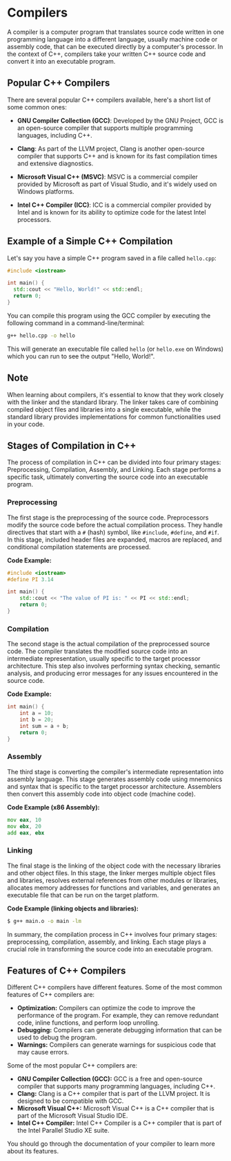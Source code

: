 # Compilers

A compiler is a computer program that translates source code written in one programming language into a different language, usually machine code or assembly code, that can be executed directly by a computer's processor. In the context of C++, compilers take your written C++ source code and convert it into an executable program.

## Popular C++ Compilers

There are several popular C++ compilers available, here's a short list of some common ones:

- **GNU Compiler Collection (GCC)**: Developed by the GNU Project, GCC is an open-source compiler that supports multiple programming languages, including C++.

- **Clang**: As part of the LLVM project, Clang is another open-source compiler that supports C++ and is known for its fast compilation times and extensive diagnostics.

- **Microsoft Visual C++ (MSVC)**: MSVC is a commercial compiler provided by Microsoft as part of Visual Studio, and it's widely used on Windows platforms.

- **Intel C++ Compiler (ICC)**: ICC is a commercial compiler provided by Intel and is known for its ability to optimize code for the latest Intel processors.

## Example of a Simple C++ Compilation

Let's say you have a simple C++ program saved in a file called `hello.cpp`:

```cpp
#include <iostream>

int main() {
  std::cout << "Hello, World!" << std::endl;
  return 0;
}
```

You can compile this program using the GCC compiler by executing the following command in a command-line/terminal:

```bash
g++ hello.cpp -o hello
```

This will generate an executable file called `hello` (or `hello.exe` on Windows) which you can run to see the output "Hello, World!".

## Note

When learning about compilers, it's essential to know that they work closely with the linker and the standard library. The linker takes care of combining compiled object files and libraries into a single executable, while the standard library provides implementations for common functionalities used in your code.

## Stages of Compilation in C++

The process of compilation in C++ can be divided into four primary stages: Preprocessing, Compilation, Assembly, and Linking. Each stage performs a specific task, ultimately converting the source code into an executable program.

### Preprocessing

The first stage is the preprocessing of the source code. Preprocessors modify the source code before the actual compilation process. They handle directives that start with a `#` (hash) symbol, like `#include`, `#define`, and `#if`. In this stage, included header files are expanded, macros are replaced, and conditional compilation statements are processed.

**Code Example:**

```cpp
#include <iostream>
#define PI 3.14

int main() {
    std::cout << "The value of PI is: " << PI << std::endl;
    return 0;
}
```

### Compilation

The second stage is the actual compilation of the preprocessed source code. The compiler translates the modified source code into an intermediate representation, usually specific to the target processor architecture. This step also involves performing syntax checking, semantic analysis, and producing error messages for any issues encountered in the source code.

**Code Example:**

```cpp
int main() {
    int a = 10;
    int b = 20;
    int sum = a + b;
    return 0;
}
```

### Assembly

The third stage is converting the compiler's intermediate representation into assembly language. This stage generates assembly code using mnemonics and syntax that is specific to the target processor architecture. Assemblers then convert this assembly code into object code (machine code).

**Code Example (x86 Assembly):**

```asm
mov eax, 10
mov ebx, 20
add eax, ebx
```

### Linking

The final stage is the linking of the object code with the necessary libraries and other object files. In this stage, the linker merges multiple object files and libraries, resolves external references from other modules or libraries, allocates memory addresses for functions and variables, and generates an executable file that can be run on the target platform.

**Code Example (linking objects and libraries):**

```bash
$ g++ main.o -o main -lm
```

In summary, the compilation process in C++ involves four primary stages: preprocessing, compilation, assembly, and linking. Each stage plays a crucial role in transforming the source code into an executable program.

## Features of C++ Compilers

Different C++ compilers have different features. Some of the most common features of C++ compilers are:

- **Optimization:** Compilers can optimize the code to improve the performance of the program. For example, they can remove redundant code, inline functions, and perform loop unrolling.
- **Debugging:** Compilers can generate debugging information that can be used to debug the program.
- **Warnings:** Compilers can generate warnings for suspicious code that may cause errors.

Some of the most popular C++ compilers are:

- **GNU Compiler Collection (GCC):** GCC is a free and open-source compiler that supports many programming languages, including C++.
- **Clang:** Clang is a C++ compiler that is part of the LLVM project. It is designed to be compatible with GCC.
- **Microsoft Visual C++:** Microsoft Visual C++ is a C++ compiler that is part of the Microsoft Visual Studio IDE.
- **Intel C++ Compiler:** Intel C++ Compiler is a C++ compiler that is part of the Intel Parallel Studio XE suite.

You should go through the documentation of your compiler to learn more about its features.